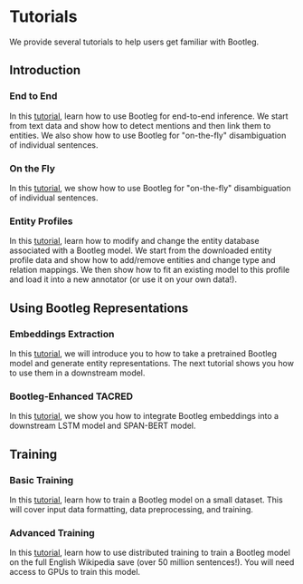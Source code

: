 # Tutorials
We provide several tutorials to help users get familiar with Bootleg.

## Introduction
### End to End
In this [tutorial](end2end_ned_tutorial.ipynb), learn how to use Bootleg for end-to-end inference. We start from text data and show how to detect mentions and then link them to entities. We also show how to use Bootleg for "on-the-fly" disambiguation of individual sentences.

### On the Fly
In this [tutorial](annotation-on-the-fly.ipynb), we show how to use Bootleg for "on-the-fly" disambiguation of individual sentences.

### Entity Profiles
In this [tutorial](entity_profile_tutorial.ipynb), learn how to modify and change the entity database associated with a Bootleg model. We start from the downloaded entity profile data and show how to add/remove entities and change type and relation mappings. We then show how to fit an existing model to this profile and load it into a new annotator (or use it on your own data!).

## Using Bootleg Representations
### Embeddings Extraction
In this [tutorial](entity_embedding_tutorial.ipynb), we will introduce you to how to take a pretrained Bootleg model and generate entity representations. The next tutorial shows you how to use them in a downstream model.

### Bootleg-Enhanced TACRED
In this [tutorial](downstream_tutorial/), we show you how to integrate Bootleg embeddings into a downstream LSTM model and SPAN-BERT model.

## Training
### Basic Training
In this [tutorial](https://bootleg.readthedocs.io/en/latest/gettingstarted/training.html), learn how to train a Bootleg model on a small dataset. This will cover input data formatting, data preprocessing, and training.

### Advanced Training
In this [tutorial](https://bootleg.readthedocs.io/en/latest/advanced/distributed_training.html), learn how to use distributed training to train a Bootleg model on the full English Wikipedia save (over 50 million sentences!). You will need access to GPUs to train this model.
